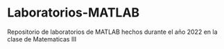 # Laboratorios-MATLAB

Repositorio de laboratorios de MATLAB hechos durante el año 2022 en la clase de Matematicas III
